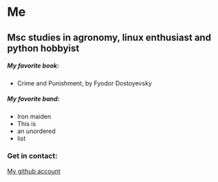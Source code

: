 # Me

## Msc studies in agronomy, linux enthusiast and python hobbyist

##### My favorite book:
- Crime and Punishment, by Fyodor Dostoyevsky

##### My favorite band:
- Iron maiden
- This is
- an unordered
- list

### Get in contact:
[My github account](https://github.com/aris-sk)
